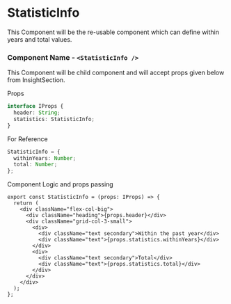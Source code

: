 # StatisticInfo

This Component will be the re-usable component which can define within years and total values.

### Component Name - `<StatisticInfo />`

This Component will be child component and will accept props given below from InsightSection.

Props

```ts
interface IProps {
  header: String;
  statistics: StatisticInfo;
}
```

For Reference

```ts
StatisticInfo = {
  withinYears: Number;
  total: Number;
};
```

Component Logic and props passing

```tsx
export const StatisticInfo = (props: IProps) => {
  return (
    <div className="flex-col-big">
      <div className="heading">{props.header}</div>
      <div className="grid-col-3-small">
        <div>
          <div className="text secondary">Within the past year</div>
          <div className="text">{props.statistics.withinYears}</div>
        </div>
        <div>
          <div className="text secondary">Total</div>
          <div className="text">{props.statistics.total}</div>
        </div>
      </div>
    </div>
  );
};
```

